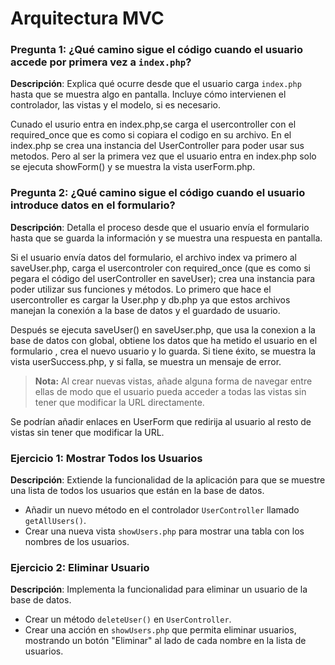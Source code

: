 
# Arquitectura MVC

### Pregunta 1: ¿Qué camino sigue el código cuando el usuario accede por primera vez a `index.php`?
**Descripción**: Explica qué ocurre desde que el usuario carga `index.php` hasta que se muestra algo en pantalla. Incluye cómo intervienen el controlador, las vistas y el modelo, si es necesario.

Cunado el usurio entra en index.php,se carga el usercontroller con el required_once que es como si copiara el codigo en su archivo. En el index.php se crea una instancia del UserController para poder usar sus metodos.  Pero al ser la primera vez que el usuario entra en index.php solo se ejecuta showForm() y se muestra la vista userForm.php.



### Pregunta 2: ¿Qué camino sigue el código cuando el usuario introduce datos en el formulario?
**Descripción**: Detalla el proceso desde que el usuario envía el formulario hasta que se guarda la información y se muestra una respuesta en pantalla.

Si el usuario envía datos del formulario, el archivo index va primero al saveUser.php, carga el usercontroler con required_once (que es como si pegara el código del userController en saveUser); crea una instancia para poder utilizar sus funciones y métodos. Lo primero que hace el usercontroller es cargar la User.php y db.php ya que estos archivos manejan la conexión a la base de datos y el guardado de usuario.

Después se ejecuta saveUser() en saveUser.php, que usa la conexion a la base de datos con global, obtiene los datos que ha metido el usuario en el formulario , crea el nuevo usuario y lo guarda. Si tiene éxito, se muestra la vista userSuccess.php, y si falla, se muestra un mensaje de error.

> **Nota:** Al crear nuevas vistas, añade alguna forma de navegar entre ellas de modo que el usuario pueda acceder a todas las vistas sin tener que modificar la URL directamente.

Se podrían añadir enlaces en UserForm que redirija al usuario al resto de vistas sin tener que modificar la URL.


### Ejercicio 1: Mostrar Todos los Usuarios
**Descripción**: Extiende la funcionalidad de la aplicación para que se muestre una lista de todos los usuarios que están en la base de datos.
- Añadir un nuevo método en el controlador `UserController` llamado `getAllUsers()`.
- Crear una nueva vista `showUsers.php` para mostrar una tabla con los nombres de los usuarios.

### Ejercicio 2: Eliminar Usuario
**Descripción**: Implementa la funcionalidad para eliminar un usuario de la base de datos.
- Crear un método `deleteUser()` en `UserController`.
- Crear una acción en `showUsers.php` que permita eliminar usuarios, mostrando un botón "Eliminar" al lado de cada nombre en la lista de usuarios.

